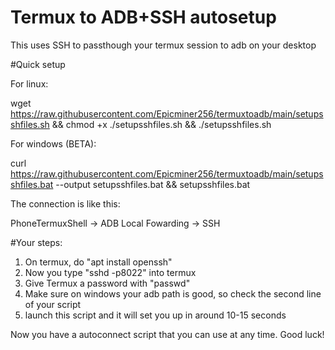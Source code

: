 # Termux to ADB+SSH autosetup
This uses SSH to passthough your termux session to adb on your desktop

#Quick setup

For linux:

wget https://raw.githubusercontent.com/Epicminer256/termuxtoadb/main/setupsshfiles.sh && chmod +x ./setupsshfiles.sh && ./setupsshfiles.sh

For windows (BETA):

curl https://raw.githubusercontent.com/Epicminer256/termuxtoadb/main/setupsshfiles.bat --output setupsshfiles.bat && setupsshfiles.bat

The connection is like this:

PhoneTermuxShell -> ADB Local Fowarding -> SSH

#Your steps:

1) On termux, do "apt install openssh"
2) Now you type "sshd -p8022" into termux
3) Give Termux a password with "passwd"
4) Make sure on windows your adb path is good, so check the second line of your script
5) launch this script and it will set you up in around 10-15 seconds

Now you have a autoconnect script that you can use at any time. Good luck!
